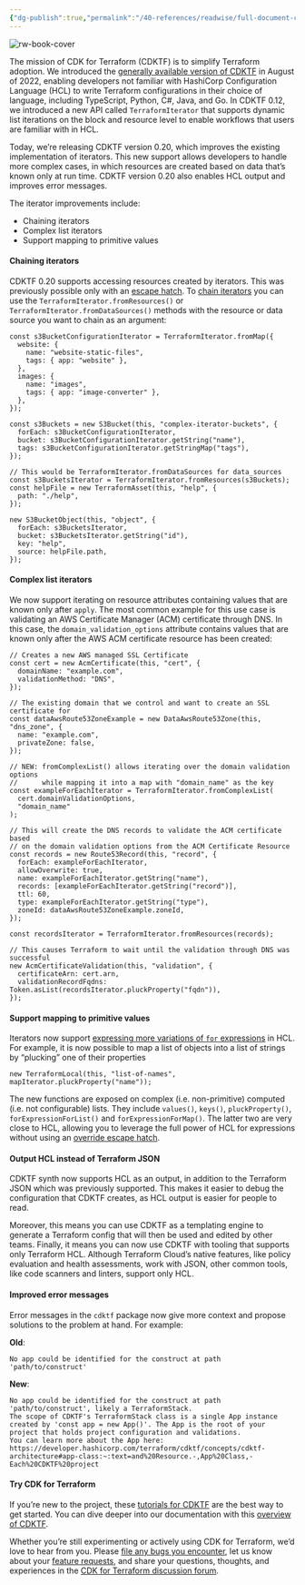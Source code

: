 ```yaml
---
{"dg-publish":true,"permalink":"/40-references/readwise/full-document-contents/cdktf-0-20-improves-implementation-of-iterators-and-enables-hcl-output/","tags":["rw/articles"]}
---
```


![rw-book-cover](https://www.datocms-assets.com/2885/1704908313-share-cdktf-0-20-improves-implementation-of-iterators-and-enables-hcl-output.png?w=1200&h=630&fit=crop&auto=format)

The mission of CDK for Terraform (CDKTF) is to simplify Terraform adoption. We introduced the [generally available version of CDKTF](https://www.hashicorp.com/blog/cdk-for-terraform-now-generally-available) in August of 2022, enabling developers not familiar with HashiCorp Configuration Language (HCL) to write Terraform configurations in their choice of language, including TypeScript, Python, C#, Java, and Go. In CDKTF 0.12, we introduced a new API called `TerraformIterator` that supports dynamic list iterations on the block and resource level to enable workflows that users are familiar with in HCL.

Today, we’re releasing CDKTF version 0.20, which improves the existing implementation of iterators. This new support allows developers to handle more complex cases, in which resources are created based on data that’s known only at run time. CDKTF version 0.20 also enables HCL output and improves error messages.

The iterator improvements include:

* Chaining iterators
* Complex list iterators
* Support mapping to primitive values

#### Chaining iterators

CDKTF 0.20 supports accessing resources created by iterators. This was previously possible only with an [escape hatch](https://developer.hashicorp.com/terraform/cdktf/concepts/resources#escape-hatch). To [chain iterators](https://terraform-9uruiy3wt-hashicorp.vercel.app/terraform/cdktf/concepts/iterators#chaining-iterators) you can use the `TerraformIterator.fromResources()` or `TerraformIterator.fromDataSources()` methods with the resource or data source you want to chain as an argument:

```
const s3BucketConfigurationIterator = TerraformIterator.fromMap({
  website: {
	name: "website-static-files",
	tags: { app: "website" },
  },
  images: {
	name: "images",
	tags: { app: "image-converter" },
  },
});

const s3Buckets = new S3Bucket(this, "complex-iterator-buckets", {
  forEach: s3BucketConfigurationIterator,
  bucket: s3BucketConfigurationIterator.getString("name"),
  tags: s3BucketConfigurationIterator.getStringMap("tags"),
});

// This would be TerraformIterator.fromDataSources for data_sources
const s3BucketsIterator = TerraformIterator.fromResources(s3Buckets);
const helpFile = new TerraformAsset(this, "help", {
  path: "./help",
});

new S3BucketObject(this, "object", {
  forEach: s3BucketsIterator,
  bucket: s3BucketsIterator.getString("id"),
  key: "help",
  source: helpFile.path,
});
```
#### Complex list iterators

We now support iterating on resource attributes containing values that are known only after `apply`. The most common example for this use case is validating an AWS Certificate Manager (ACM) certificate through DNS. In this case, the `domain_validation_options` attribute contains values that are known only after the AWS ACM certificate resource has been created:

```
// Creates a new AWS managed SSL Certificate
const cert = new AcmCertificate(this, "cert", {
  domainName: "example.com",
  validationMethod: "DNS",
});

// The existing domain that we control and want to create an SSL certificate for
const dataAwsRoute53ZoneExample = new DataAwsRoute53Zone(this, "dns_zone", {
  name: "example.com",
  privateZone: false,
});

// NEW: fromComplexList() allows iterating over the domain validation options
//      while mapping it into a map with "domain_name" as the key
const exampleForEachIterator = TerraformIterator.fromComplexList(
  cert.domainValidationOptions,
  "domain_name"
);

// This will create the DNS records to validate the ACM certificate based
// on the domain validation options from the ACM Certificate Resource
const records = new Route53Record(this, "record", {
  forEach: exampleForEachIterator,
  allowOverwrite: true,
  name: exampleForEachIterator.getString("name"),
  records: [exampleForEachIterator.getString("record")],
  ttl: 60,
  type: exampleForEachIterator.getString("type"),
  zoneId: dataAwsRoute53ZoneExample.zoneId,
});

const recordsIterator = TerraformIterator.fromResources(records);

// This causes Terraform to wait until the validation through DNS was successful
new AcmCertificateValidation(this, "validation", {
  certificateArn: cert.arn,
  validationRecordFqdns: Token.asList(recordsIterator.pluckProperty("fqdn")),
});
```
#### Support mapping to primitive values

Iterators now support [expressing more variations of `for` expressions](https://developer.hashicorp.com/terraform/cdktf/concepts/iterators#using-for-expressions) in HCL. For example, it is now possible to map a list of objects into a list of strings by “plucking” one of their properties

```
new TerraformLocal(this, "list-of-names", mapIterator.pluckProperty("name"));
```
The new functions are exposed on complex (i.e. non-primitive) computed (i.e. not configurable) lists. They include `values()`, `keys()`, `pluckProperty()`, `forExpressionForList()` and `forExpressionForMap()`. The latter two are very close to HCL, allowing you to leverage the full power of HCL for expressions without using an [override escape hatch](https://developer.hashicorp.com/terraform/cdktf/concepts/resources#escape-hatch).

#### Output HCL instead of Terraform JSON

CDKTF synth now supports HCL as an output, in addition to the Terraform JSON which was previously supported. This makes it easier to debug the configuration that CDKTF creates, as HCL output is easier for people to read.

Moreover, this means you can use CDKTF as a templating engine to generate a Terraform config that will then be used and edited by other teams. Finally, it means you can now use CDKTF with tooling that supports only Terraform HCL. Although Terraform Cloud’s native features, like policy evaluation and health assessments, work with JSON, other common tools, like code scanners and linters, support only HCL.

#### Improved error messages

Error messages in the `cdktf` package now give more context and propose solutions to the problem at hand. For example:

**Old**:

```
No app could be identified for the construct at path 'path/to/construct'

```

**New**:

```
No app could be identified for the construct at path 'path/to/construct', likely a TerraformStack.
The scope of CDKTF's TerraformStack class is a single App instance created by 'const app = new App()'. The App is the root of your project that holds project configuration and validations.
You can learn more about the App here: https://developer.hashicorp.com/terraform/cdktf/concepts/cdktf-architecture#app-class:~:text=and%20Resource.-,App%20Class,-Each%20CDKTF%20project

```

#### Try CDK for Terraform

If you’re new to the project, these [tutorials for CDKTF](https://developer.hashicorp.com/terraform/tutorials/cdktf) are the best way to get started. You can dive deeper into our documentation with this [overview of CDKTF](https://developer.hashicorp.com/terraform/cdktf).

Whether you’re still experimenting or actively using CDK for Terraform, we’d love to hear from you. Please [file any bugs you encounter](https://cdk.tf/bug), let us know about your [feature requests](https://cdk.tf/feature), and share your questions, thoughts, and experiences in the [CDK for Terraform discussion forum](https://discuss.hashicorp.com/c/terraform-core/cdk-for-terraform/47).
